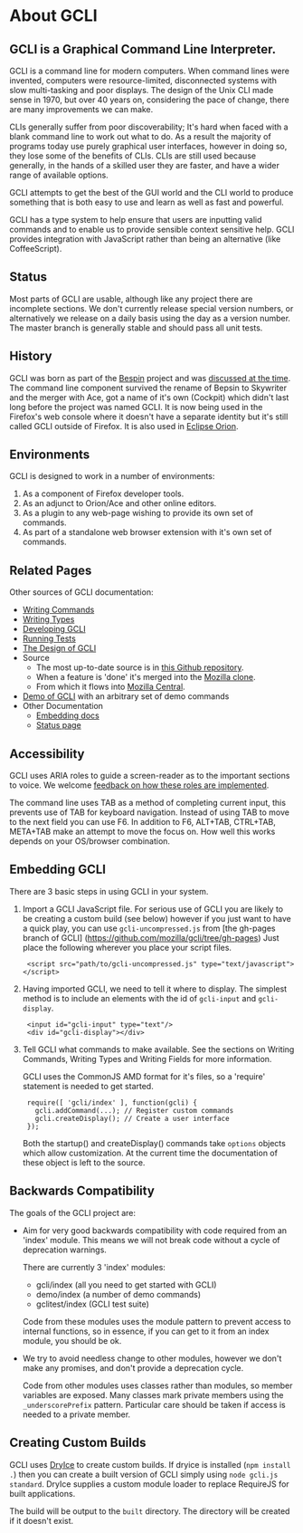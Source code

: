 
# About GCLI

## GCLI is a Graphical Command Line Interpreter.

GCLI is a command line for modern computers. When command lines were invented,
computers were resource-limited, disconnected systems with slow multi-tasking
and poor displays. The design of the Unix CLI made sense in 1970, but over 40
years on, considering the pace of change, there are many improvements we can
make.

CLIs generally suffer from poor discoverability; It's hard when faced with a
blank command line to work out what to do. As a result the majority of programs
today use purely graphical user interfaces, however in doing so, they lose some
of the benefits of CLIs. CLIs are still used because generally, in the hands of
a skilled user they are faster, and have a wider range of available options.

GCLI attempts to get the best of the GUI world and the CLI world to produce
something that is both easy to use and learn as well as fast and powerful.

GCLI has a type system to help ensure that users are inputting valid commands
and to enable us to provide sensible context sensitive help. GCLI provides
integration with JavaScript rather than being an alternative (like CoffeeScript).


## Status

Most parts of GCLI are usable, although like any project there are incomplete
sections. We don't currently release special version numbers, or alternatively
we release on a daily basis using the day as a version number. The master
branch is generally stable and should pass all unit tests.


## History

GCLI was born as part of the
[Bespin](http://ajaxian.com/archives/canvas-for-a-text-editor) project and was
[discussed at the time](http://j.mp/bespin-cli). The command line component
survived the rename of Bepsin to Skywriter and the merger with Ace, got a name
of it's own (Cockpit) which didn't last long before the project was named GCLI.
It is now being used in the Firefox's web console where it doesn't have a
separate identity but it's still called GCLI outside of Firefox. It is also
used in [Eclipse Orion](http://www.eclipse.org/orion/).


## Environments

GCLI is designed to work in a number of environments:

1. As a component of Firefox developer tools.
2. As an adjunct to Orion/Ace and other online editors.
3. As a plugin to any web-page wishing to provide its own set of commands.
4. As part of a standalone web browser extension with it's own set of commands.


## Related Pages

Other sources of GCLI documentation:

- [Writing Commands](writing-commands.md)
- [Writing Types](writing-types.md)
- [Developing GCLI](developing-gcli.md)
- [Running Tests](running-tests.md)
- [The Design of GCLI](design.md)
- Source
  - The most up-to-date source is in [this Github repository](https://github.com/joewalker/gcli/).
  - When a feature is 'done' it's merged into the [Mozilla clone](https://github.com/mozilla/gcli/).
  - From which it flows into [Mozilla Central](https://hg.mozilla.org/mozilla-central/file/tip/browser/devtools/commandline).
- [Demo of GCLI](http://mozilla.github.com/gcli/) with an arbitrary set of demo
  commands
- Other Documentation
  - [Embedding docs](https://github.com/mozilla/gcli/blob/master/docs/index.md)
  - [Status page](http://mozilla.github.com/devtools/2011/status.html#gcli)


## Accessibility

GCLI uses ARIA roles to guide a screen-reader as to the important sections to
voice. We welcome [feedback on how these roles are implemented](https://bugzilla.mozilla.org/enter_bug.cgi?product=Firefox&component=Developer+Tools:+Graphic+Commandline+and+Toolbar&rep_platform=All&op_sys=All&short_desc=GCLI).

The command line uses TAB as a method of completing current input, this
prevents use of TAB for keyboard navigation. Instead of using TAB to move to
the next field you can use F6. In addition to F6, ALT+TAB, CTRL+TAB, META+TAB
make an attempt to move the focus on. How well this works depends on your
OS/browser combination.


## Embedding GCLI

There are 3 basic steps in using GCLI in your system.

1. Import a GCLI JavaScript file.
   For serious use of GCLI you are likely to be creating a custom build (see
   below) however if you just want to have a quick play, you can use
   ``gcli-uncompressed.js`` from [the gh-pages branch of GCLI]
   (https://github.com/mozilla/gcli/tree/gh-pages)
   Just place the following wherever you place your script files.

        <script src="path/to/gcli-uncompressed.js" type="text/javascript"></script>

2. Having imported GCLI, we need to tell it where to display. The simplest
   method is to include an elements with the id of ``gcli-input`` and
   ``gcli-display``.

        <input id="gcli-input" type="text"/>
        <div id="gcli-display"></div>

3. Tell GCLI what commands to make available. See the sections on Writing
   Commands, Writing Types and Writing Fields for more information.

   GCLI uses the CommonJS AMD format for it's files, so a 'require' statement
   is needed to get started.

        require([ 'gcli/index' ], function(gcli) {
          gcli.addCommand(...); // Register custom commands
          gcli.createDisplay(); // Create a user interface
        });

   Both the startup() and createDisplay() commands take ``options`` objects
   which allow customization. At the current time the documentation of these
   object is left to the source.


## Backwards Compatibility

The goals of the GCLI project are:

- Aim for very good backwards compatibility with code required from an
  'index' module. This means we will not break code without a cycle of
  deprecation warnings.

  There are currently 3 'index' modules:
  - gcli/index (all you need to get started with GCLI)
  - demo/index (a number of demo commands)
  - gclitest/index (GCLI test suite)

  Code from these modules uses the module pattern to prevent access to internal
  functions, so in essence, if you can get to it from an index module, you
  should be ok.

- We try to avoid needless change to other modules, however we don't make any
  promises, and don't provide a deprecation cycle.

  Code from other modules uses classes rather than modules, so member variables
  are exposed. Many classes mark private members using the `_underscorePrefix`
  pattern. Particular care should be taken if access is needed to a private
  member.


## Creating Custom Builds

GCLI uses [DryIce](https://github.com/mozilla/dryice) to create custom builds.
If dryice is installed (``npm install .``) then you can create a built
version of GCLI simply using ``node gcli.js standard``. DryIce supplies a custom
module loader to replace RequireJS for built applications.

The build will be output to the ``built`` directory. The directory will be
created if it doesn't exist.
